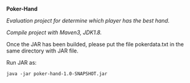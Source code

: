 **Poker-Hand**

_Evaluation project for determine which player has the best hand._

_Compile project with Maven3, JDK1.8._

Once the JAR has been builded, please put the file pokerdata.txt in the same directory with JAR file.

Run JAR as:

`java -jar poker-hand-1.0-SNAPSHOT.jar`